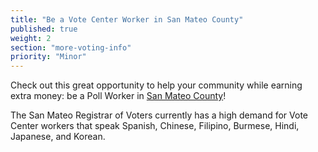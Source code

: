 ```yaml
---
title: "Be a Vote Center Worker in San Mateo County"
published: true
weight: 2
section: "more-voting-info"
priority: "Minor"
---
```


Check out this great opportunity to help your community while earning extra money: be a Poll Worker in [San Mateo County](https://www.smcacre.org/elections/election-jobs)!  

The San Mateo Registrar of Voters currently has a high demand for Vote Center workers that speak Spanish, Chinese, Filipino, Burmese, Hindi, Japanese, and Korean. 
